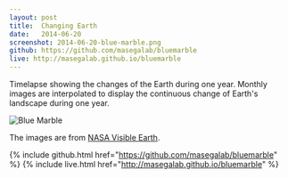 ```yaml
---
layout: post
title:  Changing Earth
date:   2014-06-20
screenshot: 2014-06-20-blue-marble.png
github: https://github.com/masegalab/bluemarble
live: http://masegalab.github.io/bluemarble
---
```


Timelapse showing the changes of the Earth during one year. Monthly images are interpolated to display the continuous change of Earth's landscape during one year.

<div class="screenshot">
<img src="{{site.screenshots}}/{{page.screenshot}}" alt="Blue Marble">
</div>

The images are from [NASA Visible Earth](http://visibleearth.nasa.gov/view_cat.php?categoryID=1484).

{% include github.html href="https://github.com/masegalab/bluemarble" %}
{% include live.html href="http://masegalab.github.io/bluemarble" %}